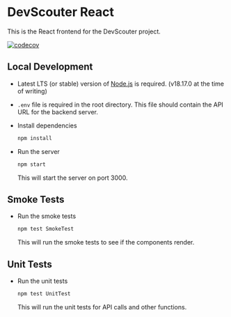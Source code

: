 # DevScouter React

This is the React frontend for the DevScouter project.

[![codecov](https://codecov.io/gh/DevScouter/devscouter-react/branch/main/graph/badge.svg?token=NII6RUWUPY)](https://codecov.io/gh/DevScouter/devscouter-react)

## Local Development

- Latest LTS (or stable) version of [Node.js](https://nodejs.org/en/) is required. (v18.17.0 at the time of writing)

- `.env` file is required in the root directory. This file should contain the API URL for the backend server.

- Install dependencies

    ``` bash
    npm install
    ```

- Run the server

     ``` bash
    npm start
    ```

    This will start the server on port 3000.

## Smoke Tests

- Run the smoke tests

    ``` bash
    npm test SmokeTest
    ```

    This will run the smoke tests to see if the components render.

## Unit Tests

- Run the unit tests

    ``` bash
    npm test UnitTest
    ```

    This will run the unit tests for API calls and other functions.
